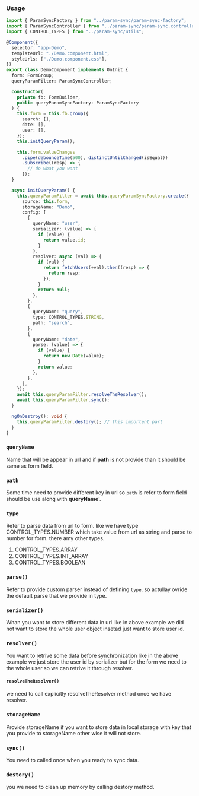 ### Usage

```ts
import { ParamSyncFactory } from "../param-sync/param-sync-factory";
import { ParamSyncController } from "../param-sync/param-sync.controller";
import { CONTROL_TYPES } from "../param-sync/utils";

@Component({
  selector: "app-Demo",
  templateUrl: "./Demo.component.html",
  styleUrls: ["./Demo.component.css"],
})
export class DemoComponent implements OnInit {
  form: FormGroup;
  queryParamFilter: ParamSyncController;

  constructor(
    private fb: FormBuilder,
    public queryParamSyncFactory: ParamSyncFactory
  ) {
    this.form = this.fb.group({
      search: [],
      date: [],
      user: [],
    });
    this.initQueryParam();

    this.form.valueChanges
      .pipe(debounceTime(500), distinctUntilChanged(isEqual))
      .subscribe((resp) => {
        // do what you want
      });
  }

  async initQueryParam() {
    this.queryParamFilter = await this.queryParamSyncFactory.create({
      source: this.form,
      storageName: "Demo",
      config: [
        {
          queryName: "user",
          serializer: (value) => {
            if (value) {
              return value.id;
            }
          },
          resolver: async (val) => {
            if (val) {
              return fetchUsers(+val).then((resp) => {
                return resp;
              });
            }
            return null;
          },
        },
        {
          queryName: "query",
          type: CONTROL_TYPES.STRING,
          path: "search",
        },
        {
          queryName: "date",
          parse: (value) => {
            if (value) {
              return new Date(value);
            }
            return value;
          },
        },
      ],
    });
    await this.queryParamFilter.resolveTheResolver();
    await this.queryParamFilter.sync();
  }

  ngOnDestroy(): void {
    this.queryParamFilter.destory(); // this importent part
  }
}
```

### `queryName`

Name that will be appear in url and if **path** is not provide than it should be same as form field.

### `path`

Some time need to provide different key in url so `path` is refer to form field should be use along with **queryName**'.

### `type`

Refer to parse data from url to form. like we have type CONTROL_TYPES.NUMBER which take value from url as string and parse to number for form. there amy other types.

1. CONTROL_TYPES.ARRAY
2. CONTROL_TYPES.INT_ARRAY
3. CONTROL_TYPES.BOOLEAN

### `parse()`

Refer to provide custom parser instead of defining `type`. so actullay ovride the default parse that we provide in type.

### `serializer()`

Whan you want to store different data in url like in above example we did not want to store the whole user object insetad just want to store user id.

### `resolver()`

You want to retrive some data before synchronization like in the above example we just store the user id by serializer but for the form we need to the whole user so we can retrive it through resolver.

#### `resolveTheResolver()`

we need to call explicitly resolveTheResolver method once we have resolver.

### `storageName`

Provide storageName if you want to store data in local storage with key that you provide to storageName other wise it will not store.

### `sync()`

You need to called once when you ready to sync data.

### `destory()`

you we need to clean up memory by calling destory method.
